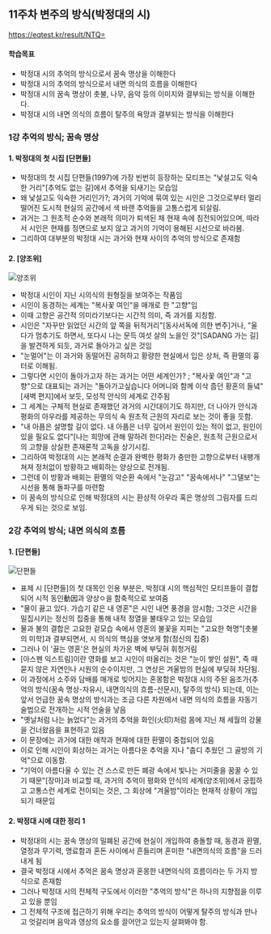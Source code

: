 ## 11주차 변주의 방식(박정대의 시)
https://eqtest.kr/result/NTQ=
#### 학습목표
* 박정대 시의 추억의 방식으로서 꿈속 명상을 이해한다
* 박정대 시의 추억의 방식으로서 내면 의식의 흐름을 이해한다
* 박정대 시의 꿈속 명상이 촛불, 나무, 음악 등의 이미지와 결부되는 방식을 이해한다.
* 박정대 시의 내면 의식의 흐름이 탈주의 욕망과 결부되는 방식을 이해한다


### 1강 추억의 방식; 꿈속 명상

#### 1. 박정대의 첫 시집 [단편들]
* 박정대의 첫 시집 단편들(1997)에 가장 빈번히 등장하는 모티프는 "낯설고도 익숙한 거리"[추억도 없는 길]에서 추억을 되새기는 모습임
* 왜 낯설고도 익숙한 거리인가?; 과거의 기억에 묶여 있는 시인은 그것으로부터 멀리 떨어진 도시적 현실의 공간에서 색 바랜 추억들을 고통스럽게 되살림.
* 과거는 그 원초적 순수와 본래적 의미가 퇴색된 채 현재 속에 침전되어있으며, 따라서 시인은 현재를 정면으로 보지 않고 과거의 기억이 용해된 시선으로 바라봄.
* 그리하여 대부분의 박정대 시는 과거와 현재 사이의 추억의 방식으로 존재함

#### 2. [양조위]
![양조위](https://blogfiles.pstatic.net/MjAyMDExMTBfMjM4/MDAxNjA1MDAyMjc3MjA0.NHwE6XIHq42cbp0gJJgsLRAnkeiDoKfaRfN-k_hG8Fwg.Ls1j7HI0_31vl-Wm1N91QZ_2mO_QFOyiyhNdvpmjnUog.PNG.sonbill/image.png)
* 박정대 시인이 지닌 시의식의 원형질을 보여주는 작품임
* 시인이 동경하는 세계는 "복사꽃 여인"을 매개로 한 "고향"임
* 이때 고향은 공간적 의미라기보다는 시간적 의미, 즉 과거를 지칭함.
* 시인은 "자꾸만 읽었던 시간의 앞 쪽을 뒤적거리"[동사서독에 의한 변주]거나, "울다가 멈추기도 하면서, 또다시 나는 문득 여섯 살의 노을인 것"[SADANG 가는 길]을 발견하게 되듯, 과거로 돌아가고 싶은 것임
* "눈멀어"는 이 과거와 동떨어진 공허하고 황량한 현실에서 입은 상처, 즉 환멸의 흉터로 이해됨.
* 그렇다면 시인이 돌아가고자 하는 과거는 어떤 세계인가? ; "복사꽃 여인"과 "고향"으로 대표되는 과거는 "돌아가고싶습니다 어머니와 함께 이삭 줍던 황혼의 들녘"[새벽 편지]에서 보듯, 모성적 안식의 세계로 간주됨
* 그 세계는 구체적 현실로 존재했던 과거의 시간대이기도 하지만, 더 나아가 안식과 평화의 아우라를 제공하는 무의식 속 원초적 근원의 자리로 보는 것이 좋을 듯함.
* "내 아픔은 설명할 길이 없다. 내 아픔은 너무 깊어서 원인이 있는 적이 없고, 원인이 있을 필요도 없다"[나는 희망에 관해 말하려 한다]라는 진술은, 원초적 근원으로서의 고향을 상실한 존재론적 고독을 상기시킴.
* 그리하여 박정대의 시는 본래적 순결과 완벽한 평화가 충만한 고향으로부터 내팽개쳐져 정처없이 방황하고 배회하는 양상으로 전개됨.
* 그런데 이 방황과 배회는 환멸의 악순환 속에서 "눈감고" "꿈속에서나" "그댈보"는 시선을 통해 돌파구를 마련함
* 이 꿈속의 방식으로 인해 박정대의 시는 환상적 아우라 혹은 명상의 그림자를 드리우게 되는 것으로 보임.

### 2강 추억의 방식; 내면 의식의 흐름

#### 1. [단편들]
![단편들](https://blogfiles.pstatic.net/MjAyMDExMTBfMjkx/MDAxNjA1MDAzMTAzMjE2.NxJXAmoL8vNXFLSGhYBktBdHYxKvzMxIGoqUVggIDfgg.84tQki7HKXB7CzvI0QEScVRlefn5PPlYASl5CR3H9G4g.PNG.sonbill/image.png)
* 표제 시 [단편들]의 첫 대목인 인용 부분은, 박정대 시의 핵심적인 모티프들이 결합되어 시적 동인動因과 양상ㅇ을 함축적으로 보여줌
* "물이 끓고 있다. 가습기 같은 내 영혼"은 시인 내면 풍경을 암시함; 그것은 시간을 밀집시키는 정신의 집중을 통해 내적 정열을 불태우고 있는 모습임
* 물과 불의 결합은 고요한 겉모습 속에서 영혼의 불꽃을 지피는 "고요한 혁명"[촛불의 미학]과 결부되면서, 시 의식의 핵심을 엿보게 함(정신의 집중)
* 그러나 이 '끓는 영혼'은 현실의 차가운 벽에 부딪혀 휘청거림
* [아스펜 익스트림]이란 영화를 보고 시인이 떠올리는 것은 "눈이 쌓인 설원", 즉 때묻지 않은 자연인나 시원의 순수이지만, 그 연상은 겨울밤의 현실에 부딪혀 차단됨.
* 이 과정에서 소주와 담배를 매개로 빚어지는 혼몽함은 박정대 시의 주된 음조가{추억의 방식(꿈속 명상-자유시, 내면의식의 흐름-산문시), 탈주의 방식} 되는데, 이는 앞서 언급한 꿈속 명상의 방식과는 조금 다른 차원에서 내면 의식의 흐름을 자동기술법으로 전개하는 시적 언술을 낳음
* "옛날처럼 나는 늙었다"는 과거의 추억을 화인(火印)처럼 몸에 지닌 채 세월의 강물을 건너왔음을 표현하고 있음
* 이 문장에는 과거에 대한 애착과 현재에 대한 환멸이 중첩되어 있음
* 이로 인해 시인이 회상하는 과거는 아름다운 추억을 지나 "춥디 추웠던 그 골방의 기억"으로 이동함.
* "기억이 아름다울 수 있는 건 스스로 만든 폐광 속에서 빛나는 거미줄을 꿈꿀 수 있기 때문"[장마]과 비교할 때, 과거의 추억이 평화와 안식의 세계(양조위)에서 궁핍하고 고통스런 세계로 전이되는 것은, 그 회상에 "겨울밤"이라는 현재적 상황이 개입되기 때문임

#### 2. 박정대 시에 대한 정리 1
* 박정대의 시는 꿈속 명상의 밀폐된 공간에 현실이 개입하여 충돌할 때, 동경과 환멸, 열정과 무기력, 명료함과 혼돈 사이에서 흔들리며 혼미한 "내면의식의 흐름"을 드러내게 됨
* 결국 박정대 시에서 추억은 꿈속 명상과 혼몽한 내면의식의 흐름이라는 두 가지 방식으로 존재함
* 그러나 박정대 시의 전체적 구도에서 이러한 "추억의 방식"은 하나의 지향점을 이루고 있을 뿐임
* 그 전체적 구조에 접근하기 위해 우리는 추억의 방식이 어떻게 탈주의 방식과 만나고 엇갈리며 음악과 영상의 요소를 끌어안고 있는지 살펴봐야 함.

